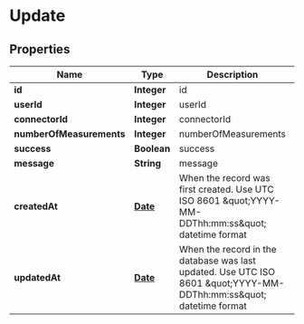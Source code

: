 
# Update

## Properties
Name | Type | Description | Notes
------------ | ------------- | ------------- | -------------
**id** | **Integer** | id |  [optional]
**userId** | **Integer** | userId | 
**connectorId** | **Integer** | connectorId | 
**numberOfMeasurements** | **Integer** | numberOfMeasurements | 
**success** | **Boolean** | success | 
**message** | **String** | message | 
**createdAt** | [**Date**](Date.md) | When the record was first created. Use UTC ISO 8601 \&quot;YYYY-MM-DDThh:mm:ss\&quot;  datetime format |  [optional]
**updatedAt** | [**Date**](Date.md) | When the record in the database was last updated. Use UTC ISO 8601 \&quot;YYYY-MM-DDThh:mm:ss\&quot;  datetime format |  [optional]



